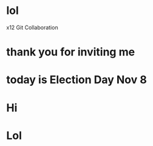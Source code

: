 # lol
x12 Git Collaboration

# thank you for inviting me 
# today is Election Day Nov 8
# Hi
# Lol 

